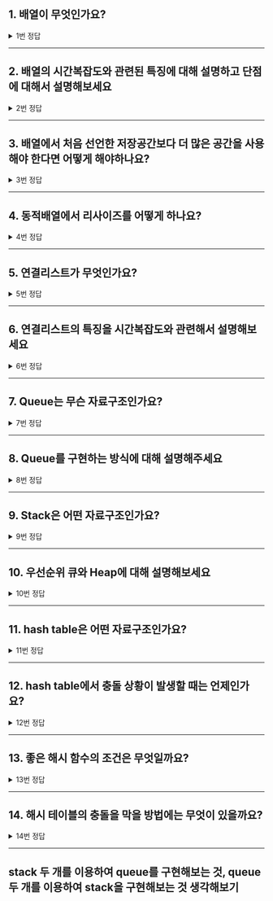 ## 1. 배열이 무엇인가요?

<details>
<summary>1번 정답</summary>
<div markdown="1">
 <strong>고정적인 저장공간</strong>에 데이터를 메모리상에 <strong>연속적으로 저장</strong>하는 자료구조
</div>
</details>
<hr>

## 2. 배열의 시간복잡도와 관련된 특징에 대해 설명하고 단점에 대해서 설명해보세요

<details>
<summary>2번 정답</summary>
<div markdown="1">
특징 : 데이터 접근과 마지막 요소 뒤에 새로운 요소 추가, 마지막 요소 삭제의 시간복잡도가 O(1)이고, 중간에 데이터를 추가하고 삭제하는 것은 O(n)입니다.
<br>
시간복잡도에 대한 이유 : 배열을 선언할 때 그 배열의 처음 위치인 인덱스 0번의 주소값을 알 수 있습니다.<br> 그리고 각 데이터에 할당된 주소 공간의 크기는 모두 같기 때문에 접근하고 싶은 인덱스에 공간 크기를 곱하면 해당 위치에 바로 접근할 수 있습니다.<br> 그렇기 때문에 O(1)에 접근이 가능합니다.
<br>
중간에 데이터를 추가하거나 삭제하는 경우에는 해당 데이터 뒤에 있는 데이터들의 개수만큼 당기거나 미뤄줘야하기 때문에 그 데이터의 개수만큼 시간복잡도가 늘어나게 됩니다.
<br>
단점 : 고정적인 저장공간을 가져야 된다는 특징때문에 메모리의 낭비나 오버헤드(특정 기능을 수행하는데 추가적으로 드는 간접적인 시간)가 발생할 수 있습니다.
</div>
</details>
<hr>

## 3. 배열에서 처음 선언한 저장공간보다 더 많은 공간을 사용해야 한다면 어떻게 해야하나요?

<details>
<summary>3번 정답</summary>
<div markdown="1">
배열은 선언할 때 고정된 저장공간을 가지기 때문에 그 이상의 데이터를 추가할 수 없습니다.<br>
하지만 dynamic array를 사용하면 저장공간이 가득 찰 때 resize하여 유동적으로 공간을 조절하여 데이터를 저장할 수 있습니다.
</div>
</details>
<hr>

## 4. 동적배열에서 리사이즈를 어떻게 하나요?

<details>
<summary>4번 정답</summary>
<div markdown="1">
데이터를 추가할 때, 기존에 할당된 배열의 크기를 초과하게 되면 원래 배열크기의 두 배 사이즈를 할당하게 됩니다.<br>
이 때 기존의 배열을 복사하여 새로운 주소 공간에 복사하기 때문에 시간복잡도는 O(n)이 걸리게 됩니다.<br>
하지만 리사이즈 되는 경우는 자주 일어나는 일이 아니므로 전체적으로는 데이터 추가할 때 시간복잡도가 O(1)이 걸린다고 보면 됩니다. 더 정확히 말하자면 amortized O(1)이 걸리게 됩니다.
</div>
</details>
<hr>

## 5. 연결리스트가 무엇인가요?

<details>
<summary>5번 정답</summary>
<div markdown="1">
연결리스트는 노드라는 구조체로 이루어져 있고, 노드는 데이터 값과 다음 노드의 주소를 저장하게 됩니다. 그렇기 때문에 연결리스트는 물리적인 메모리상에서는 비연속적으로 저장이 되지만 다음 노드의 주소를 알기 때문에 논리적인 연속성을 가진 자료구조입니다.
</div>
</details>
<hr>

## 6. 연결리스트의 특징을 시간복잡도와 관련해서 설명해보세요

<details>
<summary>6번 정답</summary>
<div markdown="1">
연결리스트에서 데이터의 추가와 삭제는 배열과는 다르게 시간복잡도가 O(1)입니다. 왜냐하면 물리적인 메모리 위치를 옮길 필요 없이 다음 요소를 가리키는 주소값만 변경하면 되기 때문입니다.
하지만 데이터에 접근하는 것은 해당 요소를 바로 찾을 수 없어서 첫번째 노드부터 차례대로 찾아가야 합니다. 그래서 시간복잡도는 O(n)이 됩니다.
</div>
</details>
<hr>

## 7. Queue는 무슨 자료구조인가요?

<details>
<summary>7번 정답</summary>
<div markdown="1">
queue는 선입선출 FIFO(First In First Out)의 자료구조입니다. 시간복잡도는 데이터 추가(enqueue)와 추출(dequeue)하는 경우 모두 O(1)입니다.
활용 예시에는 Cache구현, 프로세스 관리, 너비우선탐색이 있습니다.
</div>
</details>
<hr>

## 8. Queue를 구현하는 방식에 대해 설명해주세요

<details>
<summary>8번 정답</summary>
<div markdown="1">
Queue 구현은 배열방식과 리스트 방식 모두 구현이 가능합니다.<br>
하지만 배열방식으로 구현할 경우 데이터 추출의 과정에서 남는 메모리가 생기게 돼서 메모리의 낭비가 발생합니다. 그래서 그러한 낭비를 줄이기 위해서 원형 큐 방식으로 구현합니다.<br>
원형 큐 방식은 마지막 인덱스에 도달했을 때, 다시 0번 인덱스부터 queue가 채워지기때문에 메모리의 낭비를 막을 수 있습니다.<br>
연결리스트 방식은 재할당이나 메모리 낭비의 걱정을 할 필요가 없이 구현이 가능하지만, 배열 방식보다 복잡하다는 단점이 있습니다.
</div>
</details>
<hr>

## 9. Stack은 어떤 자료구조인가요?

<details>
<summary>9번 정답</summary>
<div markdown="1">
stack은 후입선출 LIFO의 자료구조입니다. 시간복잡도는 추가, 추출 모두 O(1)입니다.<br>
활용 예시는 후위 표기법 연산(복합 계산기), 괄호 유효성 검사, 웹 브라우저 방문기록(뒤로가기), 깊이우선탐색(DFS) 등이 있습니다.
</div>
</details>
<hr>

## 10. 우선순위 큐와 Heap에 대해 설명해보세요

<details>
<summary>10번 정답</summary>
<div markdown="1">
우선순위 큐는 먼저 들어오는 데이터가 먼저 나가는 것이 아니라 우선순위가 높은 데이터가 먼저 나가는 형태의 자료구조입니다.<br> 우선순위 큐는 일반적으로 힙(Heap)을 이용하여 구현하게 됩니다.<br>
힙은 완전이진트리 형태의 자료구조이고, 데이터 추가와 추출 모두 시간복잡도 O(logN)입니다.
</div>
</details>
<hr>

## 11. hash table은 어떤 자료구조인가요?

<details>
<summary>11번 정답</summary>
<div markdown="1">
hash table은 효율적인 탐색을 위한 자료구조입니다. key-value쌍으로 데이터를 저장합니다.<br>
hash table이 빠른 검색속도를 제공할 수 있는 이유는 내부적으로 배열을 사용하여 데이터를 저장하기 때문입니다.<br> 해시 테이블은 각각의 key 값에 해시 함수를 적용해 배열의 고유한 index를 생성하고 그 값을 활용해 값을 저장하거나 검색하게 됩니다.<br> 그래서 저장, 삭제, 검색의 시간복잡도는 모두 O(1)입니다.
<a href="https://mangkyu.tistory.com/102">참고1</a>
</div>
</details>
<hr>

## 12. hash table에서 충돌 상황이 발생할 때는 언제인가요?

<details>
<summary>12번 정답</summary>
<div markdown="1">
충돌이란 서로 다른 key의 해시값이 똑같을 때를 말합니다.<br> 즉 key 자체는 중복되지 않아도 해시 함수를 통해 고유한 index를 생성할 때, 중복될 수 있는데 이 떄 충돌이 발생합니다.
<a href="https://mangkyu.tistory.com/102">참고1</a>
</div>
</details>
<hr>

## 13. 좋은 해시 함수의 조건은 무엇일까요?

<details>
<summary>13번 정답</summary>
<div markdown="1">
상황에 따라 달라질 수 있지만, 대략적인 기준으로는 연산 속도가 빨라야하고 해시값이 최대한 겹치지 않아야 합니다.
<a href="https://mangkyu.tistory.com/102">참고1</a>
</div>
</details>
<hr>

## 14. 해시 테이블의 충돌을 막을 방법에는 무엇이 있을까요?

<details>
<summary>14번 정답</summary>
<div markdown="1">
대표적으로 open addressing 방식과 seperate chaining 방식이 있습니다.<br>
open addressing 방식은 충돌이 발생할 때, 미리 정한 규칙에 따라 hash table의 비어있는 공간을 찾습니다. <br>
seperate chaining 방식은 연결리스트를 사용합니다. 만약에 충돌이 발생하면 연결리스트 노드에 추가하여 데이터를 저장합니다.
<a href="https://mangkyu.tistory.com/102">참고1</a>
</div>
</details>
<hr>

## stack 두 개를 이용하여 queue를 구현해보는 것, queue 두 개를 이용하여 stack을 구현해보는 것 생각해보기
